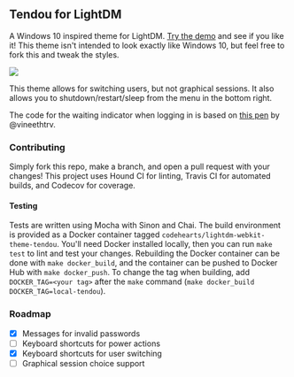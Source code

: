## Tendou for LightDM

A Windows 10 inspired theme for LightDM. [Try the demo](http://codehearts.github.io/lightdm-webkit-theme-tendou/) and see if you like it! This theme isn't intended to look exactly like Windows 10, but feel free to fork this and tweak the styles.

![](https://raw.githubusercontent.com/codehearts/lightdm-webkit-theme-tendou/master/screenshot.png)

This theme allows for switching users, but not graphical sessions. It also allows you to shutdown/restart/sleep from the menu in the bottom right.

The code for the waiting indicator when logging in is based on [this pen](http://codepen.io/vineethtr/pen/GJpxoQ) by @vineethtrv.

### Contributing
Simply fork this repo, make a branch, and open a pull request with your changes! This project uses Hound CI for linting, Travis CI for automated builds, and Codecov for coverage.

#### Testing
Tests are written using Mocha with Sinon and Chai. The build environment is provided as a Docker container tagged `codehearts/lightdm-webkit-theme-tendou`. You'll need Docker installed locally, then you can run `make test` to lint and test your changes. Rebuilding the Docker container can be done with `make docker_build`, and the container can be pushed to Docker Hub with `make docker_push`. To change the tag when building, add `DOCKER_TAG=<your tag>` after the `make` command (`make docker_build DOCKER_TAG=local-tendou`).

### Roadmap
- [x] Messages for invalid passwords
- [ ] Keyboard shortcuts for power actions
- [x] Keyboard shortcuts for user switching
- [ ] Graphical session choice support
